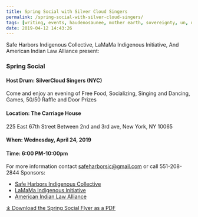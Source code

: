 ```yaml
---
title: Spring Social with Silver Cloud Singers
permalink: /spring-social-with-silver-cloud-singers/
tags: [writing, events, haudenosaunee, mother earth, sovereignty, un, unpfii18]
date: 2019-04-12 14:43:26
---
```

Safe Harbors Indigenous Collective, LaMaMa Indigenous Initiative, And American Indian Law Alliance present:

### <a id="Spring_Social_3"></a>Spring Social

#### <a id="Host_Drum_SilverCloud_Singers_NYC_4"></a>Host Drum: SilverCloud Singers (NYC)

Come and enjoy an evening of Free Food, Socializing, Singing and Dancing, Games, 50/50 Raffle and Door Prizes

#### <a id="Location_The_Carriage_House_8"></a>Location: The Carriage House

225 East 67th Street Between 2nd and 3rd ave, New York, NY 10065

#### <a id="When_Wednesday_April_24_2019_12"></a>When: Wednesday, April 24, 2019

#### <a id="Time_600_PM1000pm_13"></a>Time: 6:00 PM-10:00pm

For more information contact [safeharborsic@gmail.com](mailto:safeharborsic@gmail.com) or call 551-208-2844 Sponsors:

*   [Safe Harbors Indigenous Collective](https://www.facebook.com/safeharborsic/)
*   [LaMaMa Indigenous Initiative](http://lamama.org/programs/indigenous_initiative/)
*   [American Indian Law Alliance](https://aila.ngo)

[⤓ Download the Spring Social Flyer as a PDF](/docs/2019/04/springsocial2019-rev2.pdf)
